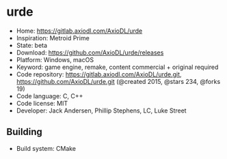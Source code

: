# urde

- Home: https://gitlab.axiodl.com/AxioDL/urde
- Inspiration: Metroid Prime
- State: beta
- Download: https://github.com/AxioDL/urde/releases
- Platform: Windows, macOS
- Keyword: game engine, remake, content commercial + original required
- Code repository: https://gitlab.axiodl.com/AxioDL/urde.git, https://github.com/AxioDL/urde.git (@created 2015, @stars 234, @forks 19)
- Code language: C, C++
- Code license: MIT
- Developer: Jack Andersen, Phillip Stephens, LC, Luke Street

## Building

- Build system: CMake

